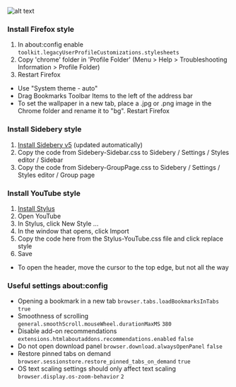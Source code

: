 ![alt text](demo.gif)

### Install Firefox style
1. In about:config enable `toolkit.legacyUserProfileCustomizations.stylesheets`
2. Copy 'chrome' folder in 'Profile Folder' (Menu > Help > Troubleshooting Information > Profile Folder)
3. Restart Firefox

- Use "System theme - auto"
- Drag Bookmarks Toolbar Items to the left of the address bar
- To set the wallpaper in a new tab, place a .jpg or .png image in the Chrome folder and rename it to "bg". Restart Firefox


### Install Sidebery style
1. [Install Sidebery v5](https://github.com/mbnuqw/sidebery/releases) (updated automatically)
2. Copy the code from Sidebery-Sidebar.css to Sidebery / Settings / Styles editor / Sidebar
3. Copy the code from Sidebery-GroupPage.css to Sidebery / Settings / Styles editor / Group page


### Install YouTube style
1. [Install Stylus](https://addons.mozilla.org/firefox/addon/styl-us/)
2. Open YouTube
3. In Stylus, click New Style ...
4. In the window that opens, click Import
5. Copy the code here from the Stylus-YouTube.css file and click replace style
6. Save

- To open the header, move the cursor to the top edge, but not all the way


### Useful settings about:config
- Opening a bookmark in a new tab
`browser.tabs.loadBookmarksInTabs` `true`
- Smoothness of scrolling
`general.smoothScroll.mouseWheel.durationMaxMS` `380`
- Disable add-on recommendations
`extensions.htmlaboutaddons.recommendations.enabled` `false`
- Do not open download panel
`browser.download.alwaysOpenPanel` `false`
- Restore pinned tabs on demand
`browser.sessionstore.restore_pinned_tabs_on_demand` `true`
- OS text scaling settings should only affect text scaling
`browser.display.os-zoom-behavior` `2`

